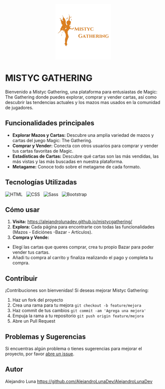 
<p align="center">
  <img src="https://raw.githubusercontent.com/AlejandroLunaDev/mistycgathering/main/img/MistycGathering-logoCEO.png" alt="Descripción de la imagen">
</p>

# MISTYC GATHERING

Bienvenido a Mistyc Gathering, una plataforma para entusiastas de Magic: The Gathering donde puedes explorar, comprar y vender cartas, así como descubrir las tendencias actuales y los mazos mas usados en la comunidad de jugadores.

## Funcionalidades principales

- **Explorar Mazos y Cartas:** Descubre una amplia variedad de mazos y cartas del juego Magic: The Gathering.
- **Comprar y Vender:** Conecta con otros usuarios para comprar y vender tus cartas favoritas de Magic.
- **Estadísticas de Cartas:** Descubre qué cartas son las más vendidas, las más vistas y las más buscadas en nuestra plataforma.
- **Metagame:** Conoce todo sobre el metagame de cada formato.

## Tecnologías Utilizadas

 <img src="https://upload.wikimedia.org/wikipedia/commons/6/61/HTML5_logo_and_wordmark.svg" alt="HTML" height="50"/>&nbsp;&nbsp;    <img src="https://upload.wikimedia.org/wikipedia/commons/d/d5/CSS3_logo_and_wordmark.svg" alt="CSS" height="50"/>&nbsp;&nbsp;   <img src="https://upload.wikimedia.org/wikipedia/commons/9/96/Sass_Logo_Color.svg" alt="Sass" height="50"/>&nbsp;&nbsp; <img src="https://upload.wikimedia.org/wikipedia/commons/b/b2/Bootstrap_logo.svg" alt="Bootstrap" height="50"/>&nbsp;

## Cómo usar

1. **Visita:** https://alejandrolunadev.github.io/mistycgathering/
2. **Explora:** Cada página para encontrarte con todas las funcionalidades (Mazos - Ediciónes -Bazar - Artículos).
3. **Compra y Vende:**
- Elegí las cartas que queres comprar, crea tu propio Bazar para poder vender tus cartas.
- Añadi tu compra al carrito y finaliza realizando el pago y completa tu compra.

## Contribuir

¡Contribuciones son bienvenidas! Si deseas mejorar Mistyc Gathering:

1. Haz un fork del proyecto
2. Crea una rama para tu mejora `git checkout -b feature/mejora`
3. Haz commit de tus cambios `git commit -am 'Agrega una mejora'`
4. Empuja la rama a tu repositorio `git push origin feature/mejora`
5. Abre un Pull Request

## Problemas y Sugerencias

Si encuentras algún problema o tienes sugerencias para mejorar el proyecto, por favor [abre un issue](https://github.com/AlejandroLunaDev/mistycgathering/issues).


## Autor

Alejandro Luna https://github.com/AlejandroLunaDev/AlejandroLunaDev
